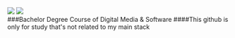 <img src="https://capsule-render.vercel.app/api?type=waving&color=auto&height=200&section=header&text=HyungJunKim&fontSize=90" />
<img src="https://github-readme-stats.vercel.app/api/top-langs/?username=idle-danie&layout=compact">
<br>
###Bachelor Degree Course of Digital Media & Software 
####This github is only for study that's not related to my main stack 
